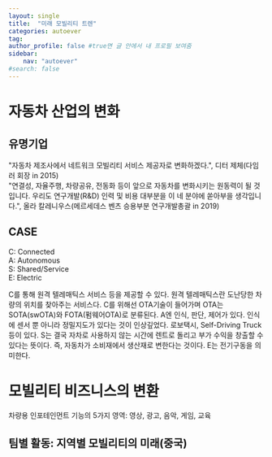 ```yaml
---
layout: single
title:  "미래 모빌리티 트렌"
categories: autoever
tag:
author_profile: false #true면 글 안에서 내 프로필 보여줌
sidebar:
    nav: "autoever"
#search: false
---
```


# 자동차 산업의 변화

## 유명기업

"자동차 제조사에서 네트워크 모빌리티 서비스 제공자로 변화하겠다.", 디터 제체(다임러 회장 in 2015)   
"연결성, 자율주행, 차량공유, 전동화 등이 앞으로 자동차를 변화시키는 원동력이 될 것입니다. 우리도 연구개발(R&D) 인력 및 비용 대부분을 이 네 분야에 쏟아부을 생각입니다.", 올라 칼레니우스(메르세데스 벤츠 승용부분 연구개발총괄 in 2019)   

## CASE

C: Connected   
A: Autonomous   
S: Shared/Service   
E: Electric   

C를 통해 원격 텔레매틱스 서비스 등을 제공할 수 있다. 원격 텔레매틱스란 도난당한 차량의 위치를 찾아주는 서비스다. C를 위해선 OTA기술이 들어가며 OTA는 SOTA(swOTA)와 FOTA(펌웨어OTA)로 분류된다. 
A엔 인식, 판단, 제어가 있다. 인식에 센서 뿐 아니라 정밀지도가 있다는 것이 인상깊었다. 로보택시, Self-Driving Truck 등이 있다. S는 결국 자차로 사용하지 않는 시간에 
렌트로 돌리고 부가 수익을 창출할 수 있다는 뜻이다. 즉, 자동차가 소비재에서 생산재로 변한다는 것이다. E는 전기구동을 의미한다.

# 모빌리티 비즈니스의 변환

차량용 인포테인먼트 기능의 5가지 영역: 영상, 광고, 음악, 게임, 교육   
## 팀별 활동: 지역별 모빌리티의 미래(중국)


